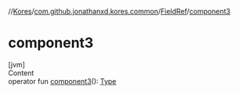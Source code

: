 //[Kores](../../index.md)/[com.github.jonathanxd.kores.common](../index.md)/[FieldRef](index.md)/[component3](component3.md)



# component3  
[jvm]  
Content  
operator fun [component3](component3.md)(): [Type](https://docs.oracle.com/javase/8/docs/api/java/lang/reflect/Type.html)  



